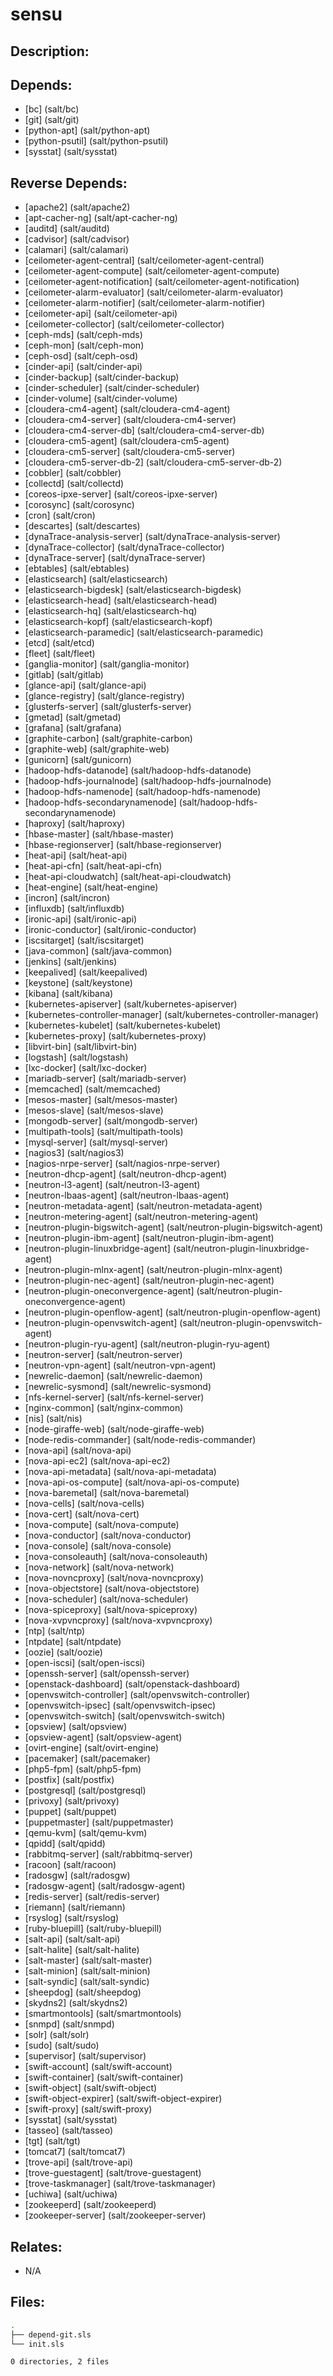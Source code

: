# sensu

## Description:



## Depends:

  -  [bc] (salt/bc)
  -  [git] (salt/git)
  -  [python-apt] (salt/python-apt)
  -  [python-psutil] (salt/python-psutil)
  -  [sysstat] (salt/sysstat)

## Reverse Depends:

  -  [apache2] (salt/apache2)
  -  [apt-cacher-ng] (salt/apt-cacher-ng)
  -  [auditd] (salt/auditd)
  -  [cadvisor] (salt/cadvisor)
  -  [calamari] (salt/calamari)
  -  [ceilometer-agent-central] (salt/ceilometer-agent-central)
  -  [ceilometer-agent-compute] (salt/ceilometer-agent-compute)
  -  [ceilometer-agent-notification] (salt/ceilometer-agent-notification)
  -  [ceilometer-alarm-evaluator] (salt/ceilometer-alarm-evaluator)
  -  [ceilometer-alarm-notifier] (salt/ceilometer-alarm-notifier)
  -  [ceilometer-api] (salt/ceilometer-api)
  -  [ceilometer-collector] (salt/ceilometer-collector)
  -  [ceph-mds] (salt/ceph-mds)
  -  [ceph-mon] (salt/ceph-mon)
  -  [ceph-osd] (salt/ceph-osd)
  -  [cinder-api] (salt/cinder-api)
  -  [cinder-backup] (salt/cinder-backup)
  -  [cinder-scheduler] (salt/cinder-scheduler)
  -  [cinder-volume] (salt/cinder-volume)
  -  [cloudera-cm4-agent] (salt/cloudera-cm4-agent)
  -  [cloudera-cm4-server] (salt/cloudera-cm4-server)
  -  [cloudera-cm4-server-db] (salt/cloudera-cm4-server-db)
  -  [cloudera-cm5-agent] (salt/cloudera-cm5-agent)
  -  [cloudera-cm5-server] (salt/cloudera-cm5-server)
  -  [cloudera-cm5-server-db-2] (salt/cloudera-cm5-server-db-2)
  -  [cobbler] (salt/cobbler)
  -  [collectd] (salt/collectd)
  -  [coreos-ipxe-server] (salt/coreos-ipxe-server)
  -  [corosync] (salt/corosync)
  -  [cron] (salt/cron)
  -  [descartes] (salt/descartes)
  -  [dynaTrace-analysis-server] (salt/dynaTrace-analysis-server)
  -  [dynaTrace-collector] (salt/dynaTrace-collector)
  -  [dynaTrace-server] (salt/dynaTrace-server)
  -  [ebtables] (salt/ebtables)
  -  [elasticsearch] (salt/elasticsearch)
  -  [elasticsearch-bigdesk] (salt/elasticsearch-bigdesk)
  -  [elasticsearch-head] (salt/elasticsearch-head)
  -  [elasticsearch-hq] (salt/elasticsearch-hq)
  -  [elasticsearch-kopf] (salt/elasticsearch-kopf)
  -  [elasticsearch-paramedic] (salt/elasticsearch-paramedic)
  -  [etcd] (salt/etcd)
  -  [fleet] (salt/fleet)
  -  [ganglia-monitor] (salt/ganglia-monitor)
  -  [gitlab] (salt/gitlab)
  -  [glance-api] (salt/glance-api)
  -  [glance-registry] (salt/glance-registry)
  -  [glusterfs-server] (salt/glusterfs-server)
  -  [gmetad] (salt/gmetad)
  -  [grafana] (salt/grafana)
  -  [graphite-carbon] (salt/graphite-carbon)
  -  [graphite-web] (salt/graphite-web)
  -  [gunicorn] (salt/gunicorn)
  -  [hadoop-hdfs-datanode] (salt/hadoop-hdfs-datanode)
  -  [hadoop-hdfs-journalnode] (salt/hadoop-hdfs-journalnode)
  -  [hadoop-hdfs-namenode] (salt/hadoop-hdfs-namenode)
  -  [hadoop-hdfs-secondarynamenode] (salt/hadoop-hdfs-secondarynamenode)
  -  [haproxy] (salt/haproxy)
  -  [hbase-master] (salt/hbase-master)
  -  [hbase-regionserver] (salt/hbase-regionserver)
  -  [heat-api] (salt/heat-api)
  -  [heat-api-cfn] (salt/heat-api-cfn)
  -  [heat-api-cloudwatch] (salt/heat-api-cloudwatch)
  -  [heat-engine] (salt/heat-engine)
  -  [incron] (salt/incron)
  -  [influxdb] (salt/influxdb)
  -  [ironic-api] (salt/ironic-api)
  -  [ironic-conductor] (salt/ironic-conductor)
  -  [iscsitarget] (salt/iscsitarget)
  -  [java-common] (salt/java-common)
  -  [jenkins] (salt/jenkins)
  -  [keepalived] (salt/keepalived)
  -  [keystone] (salt/keystone)
  -  [kibana] (salt/kibana)
  -  [kubernetes-apiserver] (salt/kubernetes-apiserver)
  -  [kubernetes-controller-manager] (salt/kubernetes-controller-manager)
  -  [kubernetes-kubelet] (salt/kubernetes-kubelet)
  -  [kubernetes-proxy] (salt/kubernetes-proxy)
  -  [libvirt-bin] (salt/libvirt-bin)
  -  [logstash] (salt/logstash)
  -  [lxc-docker] (salt/lxc-docker)
  -  [mariadb-server] (salt/mariadb-server)
  -  [memcached] (salt/memcached)
  -  [mesos-master] (salt/mesos-master)
  -  [mesos-slave] (salt/mesos-slave)
  -  [mongodb-server] (salt/mongodb-server)
  -  [multipath-tools] (salt/multipath-tools)
  -  [mysql-server] (salt/mysql-server)
  -  [nagios3] (salt/nagios3)
  -  [nagios-nrpe-server] (salt/nagios-nrpe-server)
  -  [neutron-dhcp-agent] (salt/neutron-dhcp-agent)
  -  [neutron-l3-agent] (salt/neutron-l3-agent)
  -  [neutron-lbaas-agent] (salt/neutron-lbaas-agent)
  -  [neutron-metadata-agent] (salt/neutron-metadata-agent)
  -  [neutron-metering-agent] (salt/neutron-metering-agent)
  -  [neutron-plugin-bigswitch-agent] (salt/neutron-plugin-bigswitch-agent)
  -  [neutron-plugin-ibm-agent] (salt/neutron-plugin-ibm-agent)
  -  [neutron-plugin-linuxbridge-agent] (salt/neutron-plugin-linuxbridge-agent)
  -  [neutron-plugin-mlnx-agent] (salt/neutron-plugin-mlnx-agent)
  -  [neutron-plugin-nec-agent] (salt/neutron-plugin-nec-agent)
  -  [neutron-plugin-oneconvergence-agent] (salt/neutron-plugin-oneconvergence-agent)
  -  [neutron-plugin-openflow-agent] (salt/neutron-plugin-openflow-agent)
  -  [neutron-plugin-openvswitch-agent] (salt/neutron-plugin-openvswitch-agent)
  -  [neutron-plugin-ryu-agent] (salt/neutron-plugin-ryu-agent)
  -  [neutron-server] (salt/neutron-server)
  -  [neutron-vpn-agent] (salt/neutron-vpn-agent)
  -  [newrelic-daemon] (salt/newrelic-daemon)
  -  [newrelic-sysmond] (salt/newrelic-sysmond)
  -  [nfs-kernel-server] (salt/nfs-kernel-server)
  -  [nginx-common] (salt/nginx-common)
  -  [nis] (salt/nis)
  -  [node-giraffe-web] (salt/node-giraffe-web)
  -  [node-redis-commander] (salt/node-redis-commander)
  -  [nova-api] (salt/nova-api)
  -  [nova-api-ec2] (salt/nova-api-ec2)
  -  [nova-api-metadata] (salt/nova-api-metadata)
  -  [nova-api-os-compute] (salt/nova-api-os-compute)
  -  [nova-baremetal] (salt/nova-baremetal)
  -  [nova-cells] (salt/nova-cells)
  -  [nova-cert] (salt/nova-cert)
  -  [nova-compute] (salt/nova-compute)
  -  [nova-conductor] (salt/nova-conductor)
  -  [nova-console] (salt/nova-console)
  -  [nova-consoleauth] (salt/nova-consoleauth)
  -  [nova-network] (salt/nova-network)
  -  [nova-novncproxy] (salt/nova-novncproxy)
  -  [nova-objectstore] (salt/nova-objectstore)
  -  [nova-scheduler] (salt/nova-scheduler)
  -  [nova-spiceproxy] (salt/nova-spiceproxy)
  -  [nova-xvpvncproxy] (salt/nova-xvpvncproxy)
  -  [ntp] (salt/ntp)
  -  [ntpdate] (salt/ntpdate)
  -  [oozie] (salt/oozie)
  -  [open-iscsi] (salt/open-iscsi)
  -  [openssh-server] (salt/openssh-server)
  -  [openstack-dashboard] (salt/openstack-dashboard)
  -  [openvswitch-controller] (salt/openvswitch-controller)
  -  [openvswitch-ipsec] (salt/openvswitch-ipsec)
  -  [openvswitch-switch] (salt/openvswitch-switch)
  -  [opsview] (salt/opsview)
  -  [opsview-agent] (salt/opsview-agent)
  -  [ovirt-engine] (salt/ovirt-engine)
  -  [pacemaker] (salt/pacemaker)
  -  [php5-fpm] (salt/php5-fpm)
  -  [postfix] (salt/postfix)
  -  [postgresql] (salt/postgresql)
  -  [privoxy] (salt/privoxy)
  -  [puppet] (salt/puppet)
  -  [puppetmaster] (salt/puppetmaster)
  -  [qemu-kvm] (salt/qemu-kvm)
  -  [qpidd] (salt/qpidd)
  -  [rabbitmq-server] (salt/rabbitmq-server)
  -  [racoon] (salt/racoon)
  -  [radosgw] (salt/radosgw)
  -  [radosgw-agent] (salt/radosgw-agent)
  -  [redis-server] (salt/redis-server)
  -  [riemann] (salt/riemann)
  -  [rsyslog] (salt/rsyslog)
  -  [ruby-bluepill] (salt/ruby-bluepill)
  -  [salt-api] (salt/salt-api)
  -  [salt-halite] (salt/salt-halite)
  -  [salt-master] (salt/salt-master)
  -  [salt-minion] (salt/salt-minion)
  -  [salt-syndic] (salt/salt-syndic)
  -  [sheepdog] (salt/sheepdog)
  -  [skydns2] (salt/skydns2)
  -  [smartmontools] (salt/smartmontools)
  -  [snmpd] (salt/snmpd)
  -  [solr] (salt/solr)
  -  [sudo] (salt/sudo)
  -  [supervisor] (salt/supervisor)
  -  [swift-account] (salt/swift-account)
  -  [swift-container] (salt/swift-container)
  -  [swift-object] (salt/swift-object)
  -  [swift-object-expirer] (salt/swift-object-expirer)
  -  [swift-proxy] (salt/swift-proxy)
  -  [sysstat] (salt/sysstat)
  -  [tasseo] (salt/tasseo)
  -  [tgt] (salt/tgt)
  -  [tomcat7] (salt/tomcat7)
  -  [trove-api] (salt/trove-api)
  -  [trove-guestagent] (salt/trove-guestagent)
  -  [trove-taskmanager] (salt/trove-taskmanager)
  -  [uchiwa] (salt/uchiwa)
  -  [zookeeperd] (salt/zookeeperd)
  -  [zookeeper-server] (salt/zookeeper-server)

## Relates:

  -  N/A

## Files:

```bash
.
├── depend-git.sls
└── init.sls

0 directories, 2 files
```
